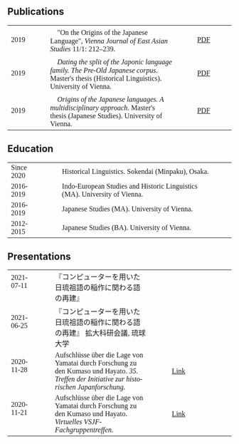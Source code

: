 <style>
table {
    font-family: "Junicode", "Crimson Text", serif;
}
th,
td {
    padding-right: 3rem;
    text-align: left;
}
td a {
    color: var(--accent) !important;
}
</style>

## Publications

|      |                                                                                                                                                   |                                                |
| :--- | :------------------------------------------------------------------------------------------------------------------------------------------------ | ---------------------------------------------- |
| 2019 | 　"On the Origins of the Japanese Language", _Vienna Journal of East Asian Studies_ 11/1: 212–239.                                                | [PDF](https://doi.org/10.2478/vjeas-2019-0008) |
| 2019 | 　*Dating the split of the Japonic language family. The Pre-Old Japanese corpus*. Master's thesis (Historical Linguistics). University of Vienna. | [PDF](https://doi.org/10.25365/thesis.58828)   |
| 2019 | 　*Origins of the Japanese languages. A multidisciplinary approach*. Master's thesis (Japanese Studies). University of Vienna.                    | [PDF](https://doi.org/10.25365/thesis.55805)   |

## Education

|            |                                                                            |
| :--------- | :------------------------------------------------------------------------- |
| Since 2020 | Historical Linguistics. Sokendai (Minpaku), Osaka.                         |
| 2016-2019  | Indo-European Studies and Historic Linguistics (MA). University of Vienna. |
| 2016-2019  | Japanese Studies (MA). University of Vienna.                               |
| 2012-2015  | Japanese Studies (BA). University of Vienna.                               |

## Presentations

|               |                                                                                                                                                            |                                                                                                        |     |
| :------------ | :--------------------------------------------------------------------------------------------------------------------------------------------------------- | ------------------------------------------------------------------------------------------------------ | --- |
| 2021-07-11 　 | 『コンピューターを用いた日琉祖語の稲作に関わる語の再建』                                                                                                   |                                                                                                        |
| 2021-06-25 　 | 『コンピューターを用いた日琉祖語の稲作に関わる語の再建』 拡大科研会議, 琉球大学                                                                            |                                                                                                        |
| 2020-11-28 　 | Auf­schlüs­se über die Lage von Yama­tai durch For­schung zu den Kuma­so und Hayato. _35. Tref­fen der Initia­ti­ve zur his­to­ri­schen Japan­for­schung._ | [Link](https://www.japanische-geschichte.de/protokolle6/#treffen35)                                    |
| 2020-11-21 　 | Auf­schlüs­se über die Lage von Yama­tai durch For­schung zu den Kuma­so und Hayato. _Virtuelles VSJF-Fachgruppentreffen._                                 | [Link](http://vsjf.net/die-vsjf/fachgruppen/fachgruppe-geschichte/fachgruppensitzung-geschichte-2020/) |
